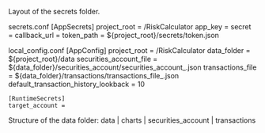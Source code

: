 Layout of the secrets folder.

secrets.conf
    [AppSecrets]
    project_root = /RiskCalculator
    app_key = 
    secret = 
    callback_url = 
    token_path = ${project_root}/secrets/token.json

local_config.conf
    [AppConfig]
    project_root = /RiskCalculator
    data_folder = ${project_root}/data
    securities_account_file = ${data_folder}/securities_account/securities_account_<date>.json
    transactions_file = ${data_folder}/transactions/transactions_file_<date>.json
    default_transaction_history_lookback = 10

    [RuntimeSecrets]
    target_account =


Structure of the data folder:
    data
    |   charts
    |   securities_account
    |   transactions